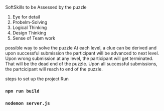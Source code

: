 
SoftSkills to be Assessed by the puzzle 
1. Eye for detail
2. Probelm-Solving
3. Logical Thinking
4. Design Thinking
5. Sense of Team work
 
possible way to solve the puzzle 
 At each level, a clue can be derived and upon successful submission the participant will be advanced to next level.
 Upon wrong submission at any level, the participant will get terminated. That will be the dead end of the puzzle.
 Upon all successful submissions, the partcicipant will reach to end of the puzzle. 

steps to set up the project
Run
### `npm run build`
### `nodemon server.js`




